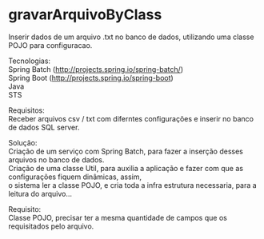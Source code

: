 # gravarArquivoByClass
Inserir dados de um arquivo .txt no banco de dados, utilizando uma classe POJO para configuracao.

Tecnologias:<br>
Spring Batch (http://projects.spring.io/spring-batch/)<br>
Spring Boot  (http://projects.spring.io/spring-boot)<br>
Java<br>
STS


Requisitos:<br>
Receber arquivos csv / txt com diferntes configurações e inserir no banco de dados SQL server.

Solução:<br>
Criação de um serviço com Spring Batch, para fazer a inserção desses arquivos no banco de dados.<br>
Criação de uma classe Util, para auxilia a aplicação e fazer com que as configurações fiquem dinâmicas, assim, <br>
o sistema ler a classe POJO, e cria toda a infra estrutura necessaria, para a leitura do arquivo...


Requisito:<br>
Classe POJO, precisar ter a mesma quantidade de campos que os requisitados pelo arquivo.
